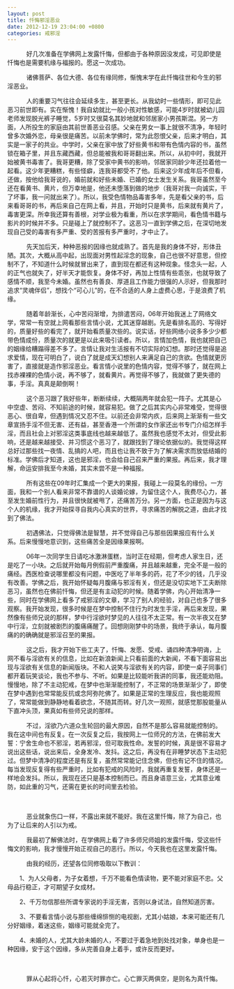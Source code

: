 ```yaml
---
layout: post
title: 忏悔邪淫恶业
date: 2012-12-19 23:04:00 +0800
categories: 戒邪淫
---
```


　　    好几次准备在学佛网上发露忏悔，但都由于各种原因没发成，可见即使是忏悔也是需要机缘与福报的。愿这一次成功。
　　    诸佛菩萨、各位大德、各位有缘同修，惭愧末学在此忏悔往世和今生的邪淫恶业。
　　    人的重要习气往往会延续多生，甚至更长。从我幼时一些情形，即可见此恶习前世即有。实在惭愧！我自幼就比一般小孩对性敏感，可能4岁时就被幼儿园老师发现脱光裤子睡觉，5岁时又很莫名其妙地就和邻居家小男孩斯混。另一方面，人所投生的家庭由其前世善恶业召感。父亲在男女一事上就很不清净，年轻时曾多次婚外恋，母亲很是痛苦。以前未学佛时，常为此怨恨父亲，后来才明白，其实是一家子的共业。中学时，父亲在家中放了好些黄书和带有色情内容的书，虽然锁在箱子里，并且东藏西藏，但总能被我和哥哥翻出来。所以，从初中时，我就开始被黄书毒害了。我哥更糟，除了受家中黄书的影响，邻居家同龄少年还拉着他一起看。这少年更糟糕，有些怪癖，连我哥都受不了他。后来这少年成年后不但看，还做，按他给我哥说的，婚前就和好些未婚、已婚的女士发生关系。我哥虽然至今还在看黄书、黄片，但万幸地是，他还未堕落到做的地步（我哥对我一向诚实，干了坏事，我一问就出来了）。所以，我受色情物品毒害多年，先是看父亲的书，后来看哥哥的书，再后来自己在网上看，并且，开始时只是黄书，后来就有黄片了，毒害更深。所幸我还算有善根，对学业极为看重，所以在求学期间，看色情书籍与影片的时候并不多。只是碰上了就控制不了。这恶习一直到学佛之后，在深切地发现自己受的毒害有多严重、受的苦报有多严重时，才中止了。
　　    先天加后天，种种恶报的因缘也就成熟了。首先是我的身体不好，形体丑陋。其次，大概从高中起，出现面对男性起淫念的现象，自己也很不好意思，但控制不了，不知道什么时候就冒出来了，直到现在都还有这种现象。怪念头一起，人的正气也就失了，好半天才能恢复。身体不好，再加上性情有些乖张，也就导致了感情不顺，我至今未婚。虽然也有善良、厚道且工作能力很强的人示好，但我那时追求“灵魂伴侣”，想找个“可心儿”的，在不合适的人身上虚费心思，于是浪费了机缘。
　　    随着年龄渐长，心中苦闷渐增，为排遣苦闷，06年开始我迷上了网络文学，常常一有空就上网看那些言情小说，尤其迷穿越剧。先是看排名高的、写得好的，质量好些的看完了，就开始看质量次些的。说实话，好些网络小说多多少少都带色情成份，质量次的就更是以此来吸引读者。所以，言情加色情，我也就把自己的姻缘给糟蹋得差不多了。言情让我对生活报有不切实际的幻想。那时还觉得是追求爱情，现在可明白了，说白了就是成天幻想别人来满足自己的贪欲。色情就更厉害了，直接就是造作邪淫恶业。看言情小说里的色情内容，觉得不够了，就在网上找赤裸裸的色情小说，再不够了，就看黄片。再觉得不够了，我就做了更失德的事，手淫。真真是颠倒啊！
　　    这个恶习跟了我好些年，断断续续，大概隔两年就会犯一阵子。尤其是心中空虚、苦闷、不知前途的时候，就容易犯。做了之后其实内心非常难受，觉得很恶心、很自卑，但遇到情况又忍不住。以前还会非常内疚，后来网上渐渐有一些文章宣扬手淫不但无害、还有益，甚至香港一个所谓的女作家还出书专门介绍怎样手淫，而且社会上对邪淫这类事底线也越来越低了。虽然我也感觉不太对，但受此影响，还是越来越接受、并习惯这个恶习了，就跟找到了理论依据似的。我觉得这样总好过那些找一夜情、乱搞的人吧，而且也让我不致于为了解决需求而放低结婚的标准。学佛后才知道，这也是邪淫，也会给自己召来严重的果报。再后来，我才理解，命运安排我至今未婚，其实未尝不是一种福报。
　　    所有这些在09年时汇集成一个更大的果报，我碰上一段莫名的缘份。一方面，我和一个别人看来非常不靠谱的人谈婚论嫁，为留住这个人，我费尽心力，甚至发生婚前性行为，并且很快就被甩了，还痛苦万分。另一方面，也正是因为与这个人的机缘，我才开始探寻自我内心真实的世界，寻求痛苦的解脱之道，由此才找到了佛法。
　　    初遇佛法，只觉得佛法是智慧，并不觉得自己与那些因果报应有什么关系。后来慢慢地意识到，这些痛苦全是因缘果报啊。
　　    06年一次同学生日请吃冰激淋蛋糕，当时正在经期，但考虑人家生日，还是吃了一小块。之后就开始每月例假前严重腹痛，并且越来越重，完全不是一般的痛经。西医检查说哪里都没有问题，中医吃了半年多的药，花了不少的钱，几乎没有改善。学佛之后，我开始怀疑每月腹痛与邪淫有关，但还是没切实地下工夫断除恶习，虽然也在佛前忏悔，但还是有主动犯的时候。随着学佛，内心开始清净一些，同时在学佛网上看多了戒邪淫的文章，学习了别人的经验，对自己也多了很多观察。我开始发现，很多时候是在梦中控制不住行为时发生手淫，再后来发现，果然像有些师兄说的那样，梦中行淫欲时梦见的人往往不太正常。有一次半夜又在梦中行淫，立刻就被剧烈的腹痛痛醒了。回想刚刚梦中的场景，我终于承认，每月腹痛的的确确就是邪淫召至的果报。
　　    这之后，我才开始下些工夫了，忏悔、发愿、受戒、诵四种清净明诲，上网不看与淫欲有关的信息，比如在新浪新闻上只看前面的大新闻，不看下面容易出现与淫欲有关信息的新闻版块。不和人说笑与淫欲有关的内容，即使一桌子同事们都开着玩笑谈论，我也不参与、不听。如果是比较能听我讲的同事，我还能劝阻。慢慢地，除了不主动犯戒，在梦中也渐渐能控制了，不正常的场景渐渐少了，即使在梦中遇到也常常能反抗或念阿弥陀佛了。如果是正常的生理反应，我也能观照了，常常能做到静静地看着欲念，不随其而转。好几次一观照，就感觉那股能量从下直冲头顶，果真如有些师兄说的那样。
　　    不过，淫欲乃六道众生轮回的最大原因，自然不是那么容易就能控制的。我在这中间也有反复。在一次反复之后，我按网上一位师兄的方法，在佛前发大誓：宁舍生命也不邪淫，若再邪淫，但可取我性命。发誓的时候，真是很不容易才说出这些话，说出来后，全身发冷、发抖。这之后，再没有在非睡梦状态下主动犯过。但梦中清净的程度还是有反复，虽然常常能记住念佛，但也有记不住的情况。每当发现反复得有些严重时，比如有犯戒的风险时，我就再重复发誓，身体还是一样地会发抖。所以，我现在还只是基本控制而已。而且身语意三业，尤其意业难防，如此重的习气，还需在更长的时间里去检验。
　　 
　　    恶业就象伤口一样，不露出来就不能好。我在这里忏悔，除了为自己，也为了让后来的人引以为戒。
　　    我最初了解佛法时，在学佛网上看了许多师兄师姐的发露忏悔，受这些忏悔文的影响，我才慢慢开始正视自己的恶行。所以，今天我也在这里发露忏悔。
　　    由我的经历，还望各位同修吸取以下教训：
　　1、为人父母者，为子女着想，千万不能看色情读物，更不能对家庭不忠。父母品行稳正，才可期望子女成材。
　　2、千万勿信那些所谓专家说的手淫无害，否则以身试法，自然知道厉害。
　　3、不要看言情小说与那些缠绵悱恻的电视剧，尤其小姑娘，本来可能还有几分好姻缘，着迷这些，姻缘可能就全完了。
　　4、未婚的人，尤其大龄未婚的人，不要过于着急地到处找对象，单身也是一种因缘，安于这个因缘，多从完善自身上着手，或许反而更好。
　　 
　　    罪从心起将心忏，心若灭时罪亦亡。心亡罪灭两俱空，是则名为真忏悔。